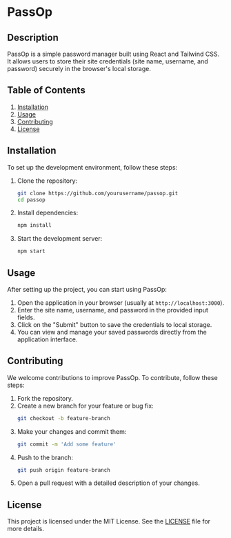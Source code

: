# PassOp

## Description
PassOp is a simple password manager built using React and Tailwind CSS. It allows users to store their site credentials (site name, username, and password) securely in the browser's local storage.

## Table of Contents
1. [Installation](#installation)
2. [Usage](#usage)
3. [Contributing](#contributing)
4. [License](#license)

## Installation
To set up the development environment, follow these steps:

1. Clone the repository:
    ```bash
    git clone https://github.com/yourusername/passop.git
    cd passop
    ```

2. Install dependencies:
    ```bash
    npm install
    ```

3. Start the development server:
    ```bash
    npm start
    ```

## Usage
After setting up the project, you can start using PassOp:

1. Open the application in your browser (usually at `http://localhost:3000`).
2. Enter the site name, username, and password in the provided input fields.
3. Click on the "Submit" button to save the credentials to local storage.
4. You can view and manage your saved passwords directly from the application interface.

## Contributing
We welcome contributions to improve PassOp. To contribute, follow these steps:

1. Fork the repository.
2. Create a new branch for your feature or bug fix:
    ```bash
    git checkout -b feature-branch
    ```
3. Make your changes and commit them:
    ```bash
    git commit -m 'Add some feature'
    ```
4. Push to the branch:
    ```bash
    git push origin feature-branch
    ```
5. Open a pull request with a detailed description of your changes.

## License
This project is licensed under the MIT License. See the [LICENSE](LICENSE) file for more details.

